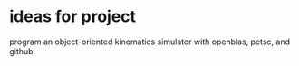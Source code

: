 # ideas for project

program an object-oriented kinematics simulator with openblas, petsc, and github